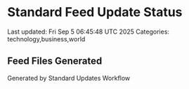# Standard Feed Update Status
Last updated: Fri Sep  5 06:45:48 UTC 2025
Categories: technology,business,world

## Feed Files Generated

Generated by Standard Updates Workflow
